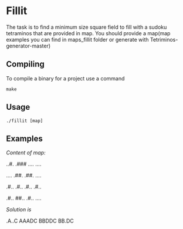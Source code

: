 # Fillit

The task is to find a minimum size square field to fill with a sudoku tetraminos that are provided in map. You should provide a map(map examples you can find in maps_fillit folder or generate with Tetriminos-generator-master)

## Compiling

To compile a binary for a project use a command

    make
    
## Usage

    ./fillit [map]

## Examples

*Content of map:*

..#.
.###
....
....

....
.##.
.##.
....

.#..
.#..
.#..
.#..

.#..
##..
.#..
....

*Solution is*

.A..C
AAADC
BBDDC
BB.DC
